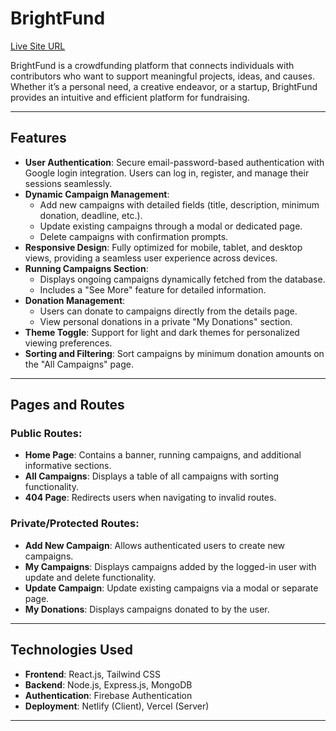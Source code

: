 # BrightFund

[Live Site URL](https://brightfund.netlify.app/)

BrightFund is a crowdfunding platform that connects individuals with contributors who want to support meaningful projects, ideas, and causes. Whether it’s a personal need, a creative endeavor, or a startup, BrightFund provides an intuitive and efficient platform for fundraising.

---

## Features

- **User Authentication**: Secure email-password-based authentication with Google login integration. Users can log in, register, and manage their sessions seamlessly.
- **Dynamic Campaign Management**:
  - Add new campaigns with detailed fields (title, description, minimum donation, deadline, etc.).
  - Update existing campaigns through a modal or dedicated page.
  - Delete campaigns with confirmation prompts.
- **Responsive Design**: Fully optimized for mobile, tablet, and desktop views, providing a seamless user experience across devices.
- **Running Campaigns Section**:
  - Displays ongoing campaigns dynamically fetched from the database.
  - Includes a "See More" feature for detailed information.
- **Donation Management**:
  - Users can donate to campaigns directly from the details page.
  - View personal donations in a private "My Donations" section.
- **Theme Toggle**: Support for light and dark themes for personalized viewing preferences.
- **Sorting and Filtering**: Sort campaigns by minimum donation amounts on the "All Campaigns" page.

---

## Pages and Routes

### Public Routes:
- **Home Page**: Contains a banner, running campaigns, and additional informative sections.
- **All Campaigns**: Displays a table of all campaigns with sorting functionality.
- **404 Page**: Redirects users when navigating to invalid routes.

### Private/Protected Routes:
- **Add New Campaign**: Allows authenticated users to create new campaigns.
- **My Campaigns**: Displays campaigns added by the logged-in user with update and delete functionality.
- **Update Campaign**: Update existing campaigns via a modal or separate page.
- **My Donations**: Displays campaigns donated to by the user.

---

## Technologies Used

- **Frontend**: React.js, Tailwind CSS
- **Backend**: Node.js, Express.js, MongoDB
- **Authentication**: Firebase Authentication
- **Deployment**: Netlify (Client), Vercel (Server)

---
